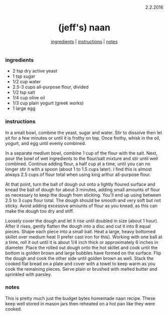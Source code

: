 <p align="right">2.2.2016</p>

<h1 align="center">(jeff's) naan</h1>

<div align="center">
  <a href="#ingredients">ingredients</a> |
  <a href="#instructions">instructions</a> |
  <a href="#notes">notes</a>
</div>
<br>

### ingredients
- 2 tsp dry active yeast
- 1 tsp sugar
- 1/2 cup water
- 2.5-3 cups all-purpose flour, divided
- 1/2 tsp salt
- 1/4 cup olive oil
- 1/3 cup plain yogurt (greek works)
- 1 large egg

### instructions
In a small bowl, combine the yeast, sugar and water. Stir to dissolve then let sit for a few minutes or until it is frothy on top. Once frothy, whisk in the oil, yogurt, and egg until evenly combined.

In a separate medium bowl, combine 1 cup of the flour with the salt. Next, pour the bowl of wet ingredients to the flour/salt mixture and stir until well combined. Continue adding flour, a half cup at a time, until you can no longer stir it with a spoon (about 1 to 1.5 cups later).  I find this is almost always 2.5 cups of flour total when using king arthur all-purpose flour.

At that point, turn the ball of dough out onto a lightly floured surface and knead the ball of dough for about 3 minutes, adding small amounts of flour as necessary to keep the dough from sticking. You'll end up using between 2.5 to 3 cups flour total. The dough should be smooth and very soft but not sticky. Avoid adding excessive amounts of flour as you knead, as this can make the dough too dry and stiff.

Loosely cover the dough and let it rise until doubled in size (about 1 hour). After it rises, gently flatten the dough into a disc and cut it into 8 equal pieces. Shape each piece into a small ball. Heat a large, heavy bottomed skillet over medium heat (I prefer cast iron for this). Working with one ball at a time, roll it out until it is about 1/4 inch thick or approximately 6 inches in diameter. Place the rolled out dough onto the hot skillet and cook until the bottom is golden brown and large bubbles have formed on the surface. Flip the dough and cook the other side until golden brown as well. Stack the cooked flat bread on a plate and cover with a towel to keep warm as you cook the remaining pieces. Serve plain or brushed with melted butter and sprinkled with parsley.

### notes
This is pretty much just the budget bytes homemade naan recipe. These keep well stored in mason jars then reheated on a hot pan like they were cooked.

